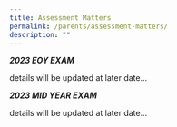 ```yaml
---
title: Assessment Matters
permalink: /parents/assessment-matters/
description: ""
---
```


_**2023 EOY EXAM**_

details will be updated at later date...

_**2023 MID YEAR EXAM**_

details will be updated at later date...